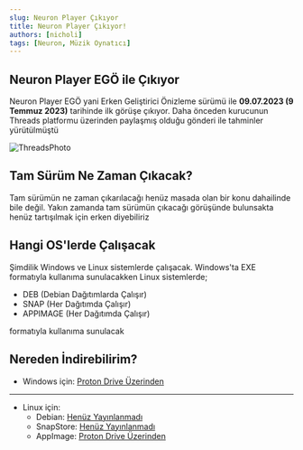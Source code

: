 ```yaml
---
slug: Neuron Player Çıkıyor
title: Neuron Player Çıkıyor!
authors: [nicholi]
tags: [Neuron, Müzik Oynatıcı]
---
```



## Neuron Player EGÖ ile Çıkıyor

Neuron Player EGÖ yani Erken Geliştirici Önizleme sürümü ile **09.07.2023 (9 Temmuz 2023)** tarihinde ilk görüşe çıkıyor. Daha önceden kurucunun Threads platformu üzerinden paylaşmış olduğu gönderi ile tahminler yürütülmüştü

![ThreadsPhoto](https://cdn.discordapp.com/attachments/836225187132473364/1127242427309236224/08-07-17-14-23.png)

## Tam Sürüm Ne Zaman Çıkacak?

Tam sürümün ne zaman çıkarılacağı henüz masada olan bir konu dahailinde bile değil. Yakın zamanda tam sürümün çıkacağı görüşünde bulunsakta henüz tartışılmak için erken diyebiliriz

## Hangi OS'lerde Çalışacak

Şimdilik Windows ve Linux sistemlerde çalışacak. Windows'ta EXE formatıyla kullanıma sunulacakken Linux sistemlerde;
  * DEB (Debian Dağıtımlarda Çalışır)
  * SNAP (Her Dağıtımda Çalışır)
  * APPIMAGE (Her Dağıtımda Çalışır)

formatıyla kullanıma sunulacak

## Nereden İndirebilirim?

 * Windows için: [Proton Drive Üzerinden](https://drive.proton.me/urls/1QXWC2M28W#Z7tgnjpPqYF5)
---
 * Linux için:
   * Debian: [Henüz Yayınlanmadı](#)
   * SnapStore: [Henüz Yayınlanmadı](#)
   * AppImage: [Proton Drive Üzerinden](https://drive.proton.me/urls/1QXWC2M28W#Z7tgnjpPqYF5)

